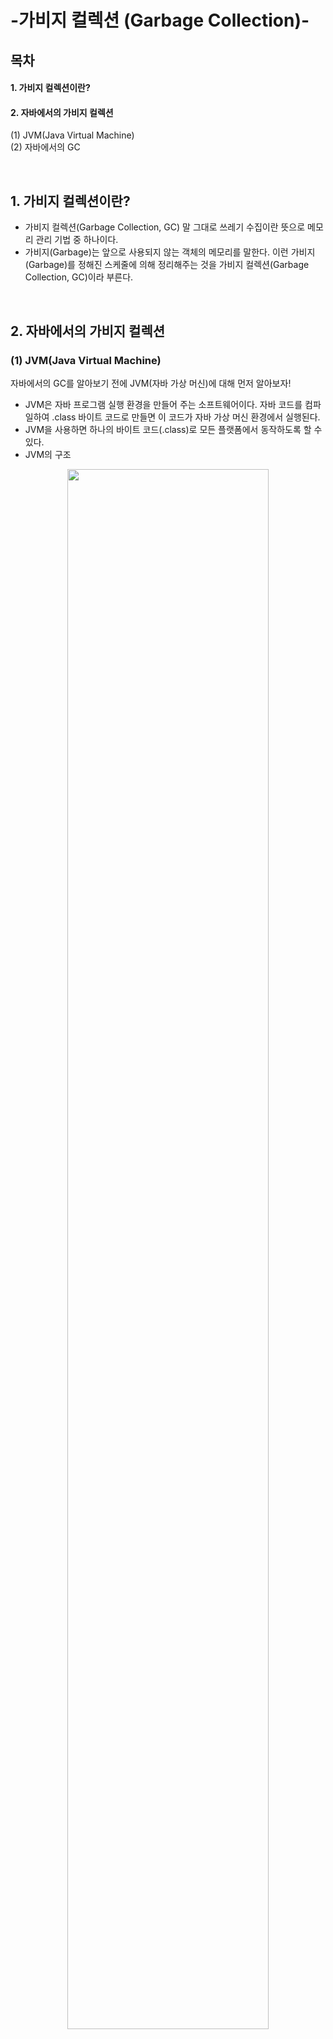 # -가비지 컬렉션 (Garbage Collection)-
## 목차
#### 1. 가비지 컬렉션이란?
#### 2. 자바에서의 가비지 컬렉션
(1) JVM(Java Virtual Machine)<br>
(2) 자바에서의 GC

<br>

## 1. 가비지 컬렉션이란?
- 가비지 컬렉션(Garbage Collection, GC) 말 그대로 쓰레기 수집이란 뜻으로 메모리 관리 기법 중 하나이다.<br>
- 가비지(Garbage)는 앞으로 사용되지 않는 객체의 메모리를 말한다. 이런 가비지(Garbage)를 정해진 스케줄에 의해 정리해주는 것을 가비지 컬렉션(Garbage Collection, GC)이라 부른다.<br>
<br>


## 2. 자바에서의 가비지 컬렉션
### (1) JVM(Java Virtual Machine)
자바에서의 GC를 알아보기 전에 JVM(자바 가상 머신)에 대해 먼저 알아보자!<br>
- JVM은 자바 프로그램 실행 환경을 만들어 주는 소프트웨어이다. 자바 코드를 컴파일하여 .class 바이트 코드로 만들면 이 코드가 자바 가상 머신 환경에서 실행된다.<br>
- JVM을 사용하면 하나의 바이트 코드(.class)로 모든 플랫폼에서 동작하도록 할 수 있다.
- JVM의 구조
<p align="center"><img src = "https://github.com/khbbbbi/Garbage-Collection_BIGDATA/assets/102509150/69e382b5-867e-409a-a03a-48d52c055a0e" width="80%"></p>
<br>

### (2) 자바에서의 GC
- JVM(자바 가상 머신)의 Heap 영역에서 <b>동적으로 할당했던 메모리 영역 중 필요 없게 된 메모리 영역을 주기적으로 삭제하는 프로세스</b>를 말한다.
- <장점><br>
C++에서는 이러한 가비지 컬렉션이 없어 수동으로 메모리 할당과 해제를 일일이 해줘야 하는 반면, <b>Java는 JVM에 탑재되어 있는 가비지 컬렉터가 메모리 관리를 대행</b>해주기 때문에 개발자 입장에서 메모리 관리, 메모리 누수 문제에서 대해 완벽하게 관리하지 않아도 된다는 장점이 있다.
- <단점><br>
메모리가 언제 해제되는지 정확하게 알 수 없다는 것과 <b>GC가 동작되는 동안에는 다른 동작을 멈추기 때문에 오버헤드가 발생한다</b>는 단점이 있다. <br>오버헤드의 발생 문제로 인해 GC가 너무 자주 실행되면 소프트웨어 성능 하락의 문제가 되기도 한다. 그래서 실시간으로 계속 동작해주어야 하는 시스템 사용에는 적합하지 않다.


## 2. 가비지 컬렉션 장단점
 
GC 에 대해 조사
왜 필요하고, 어떤 매커니즘으로 동작되는지 (본인이 확실히 이해한 내용을 기술)
GC 가 제대로 동작되도록 코드를 어떻게 작성해야 하는지, 어떻게 하면 GC 로도 메모리 leak 이 발생되는지 예제 코드와 함께 설명
- 언어는 Python, Java, JavaScript, C# 중 택1

> [ 출처 ]<br>
> 유튜브 : <a href = "https://youtu.be/jXF4qbZQnBc">자바의 메모리 관리 방법! 가비지 컬렉션[자바 기초 강의]</a><br>
> 티스토리 : <a href = "https://coding-factory.tistory.com/829">[Java] 가비지 컬렉션(GC, Garbage Collection) 총정리</a><br>
